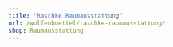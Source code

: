 ```yaml
---
title: "Raschke Raumausstattung"
url: /wolfenbuettel/raschke-raumausstattung/
shop: Raumausstattung
---
```

